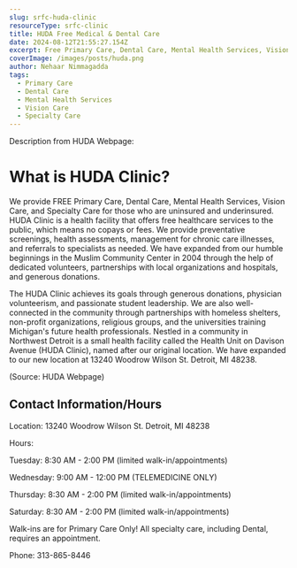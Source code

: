 ```yaml
---
slug: srfc-huda-clinic
resourceType: srfc-clinic
title: HUDA Free Medical & Dental Care
date: 2024-08-12T21:55:27.154Z
excerpt: Free Primary Care, Dental Care, Mental Health Services, Vision Care, and Specialty Care for those who are uninsured and underinsured
coverImage: /images/posts/huda.png
author: Nehaar Nimmagadda
tags:
  - Primary Care
  - Dental Care
  - Mental Health Services
  - Vision Care
  - Specialty Care
---
```


<script>
  import Callout from "$lib/components/molecules/Callout.svelte";
  import PhoneNumber from "$lib/components/molecules/PhoneNumber.svelte"
  import {siteBaseUrl} from "$lib/data/meta"

  const resourceTextDescription = `Here is the resource you requested regarding HUDA Free Medical & Dental Care.

Go to this webpage for more info: ${siteBaseUrl + "srfc-huda-clinic"}`
</script>

<Callout type="info">
  <PhoneNumber resourceToSend={"srfc-screenings"} {resourceTextDescription} />
</Callout>

Description from HUDA Webpage:

# What is HUDA Clinic?
We provide FREE Primary Care, Dental Care, Mental Health Services, Vision Care, and Specialty Care for those who are uninsured and underinsured. HUDA Clinic is a health facility that offers free healthcare services to the public, which means no copays or fees. We provide preventative screenings, health assessments, management for chronic care illnesses, and referrals to specialists as needed. We have expanded from our humble beginnings in the Muslim Community Center in 2004 through the help of dedicated volunteers, partnerships with local organizations and hospitals, and generous donations.

The HUDA Clinic achieves its goals through generous donations, physician volunteerism, and passionate student leadership. We are also well-connected in the community through partnerships with homeless shelters, non-profit organizations, religious groups, and the universities training Michigan's future health professionals. Nestled in a community in Northwest Detroit is a small health facility called the Health Unit on Davison Avenue (HUDA Clinic), named after our original location. We have expanded to our new location at 13240 Woodrow Wilson St. Detroit, MI 48238.

(Source: HUDA Webpage)

## Contact Information/Hours
Location:
13240 Woodrow Wilson St.
Detroit, MI 48238


Hours:

Tuesday: 8:30 AM - 2:00 PM
(limited walk-in/appointments)

Wednesday: 9:00 AM - 12:00 PM
(TELEMEDICINE ONLY)

Thursday: 8:30 AM - 2:00 PM
(limited walk-in/appointments)

Saturday: 8:30 AM - 2:00 PM
(limited walk-in/appointments)

Walk-ins are for Primary Care Only! All specialty care, including Dental, requires an appointment.

Phone: 313-865-8446

